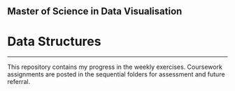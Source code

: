 ## Master of Science in Data Visualisation
# Data Structures
----------------------------------------------------------------- 

This repository contains my progress in the weekly exercises. Coursework assignments are posted in the sequential folders for assessment and future referral.

